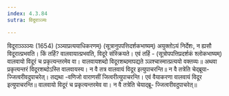 ```yaml
---
index: 4.3.84
sutra: विदूराञ्ञ्यः

---
```

 विदूराञ्ञ्ञ्ञ्यः (1654) (ञ्ञ्याप्रत्ययाधिकरणम्) (सूत्रानुपपत्तिदर्शकभाष्यम्) अयुक्तोऽयं निर्देशः, न ह्यसौ विदूरात्प्रभवति। किं तर्हि? वालवायात्प्रभवति, विदूरे संस्क्रियते। एवं तर्हि - (सूत्रोपपत्तिप्रदर्शकं श्लोकभाष्यम्) वालवायो विदूरं च प्रकृत्यन्तरमेव वा। वालवायशब्दो विदूरशब्दमापद्यते ञ्ञश्चास्मात्प्रत्ययो वक्तव्यः॥ अथवा प्रकृत्यन्तरं विदूरशब्दोऽस्ति वालवायस्य। न वै तत्र वालवायं विदूर इत्युपाचरन्ति॥ न वै तत्रेति चेद्ब्रूया- ज्जित्वरीवदुपाचरेत्। तद्यथा -वणिजो वाराणसीं जित्वरीत्युपाचरन्ति। एवं वैयाकरणा वालवायं विदूर इत्युपाचरन्ति॥ वालवायो विदूरं च प्रकृत्यन्तरमेव वा। न वै तत्रेति चेयाद्ब्रू- ज्जित्वरीवदुपाचरेत्॥ 